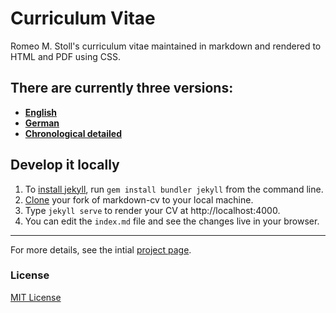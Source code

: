 # Curriculum Vitae

Romeo M. Stoll's curriculum vitae maintained in markdown and rendered to HTML and PDF using CSS.

## There are currently three versions:

- [**English**](https://rstol.github.io/md-cv/)
- [**German**](https://rstol.github.io/md-cv/german)
- [**Chronological detailed**](https://rstol.github.io/md-cv/full-chronological)

## Develop it locally

1. To [install jekyll](https://jekyllrb.com/docs/installation/), run `gem install bundler jekyll` from the command line.
2. [Clone](https://help.github.com/en/articles/cloning-a-repository) your fork of markdown-cv to your local machine.
3. Type `jekyll serve` to render your CV at http://localhost:4000.
4. You can edit the `index.md` file and see the changes live in your browser.

---

For more details, see the intial [project page](http://elipapa.github.io/markdown-cv).

### License

[MIT License](https://github.com/elipapa/markdown-cv/blob/master/LICENSE)
